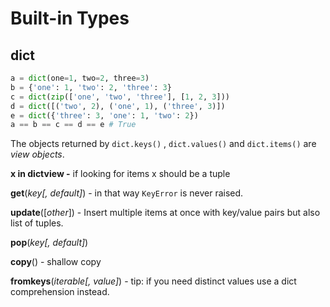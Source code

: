 # Built-in Types

## dict

```python
a = dict(one=1, two=2, three=3)
b = {'one': 1, 'two': 2, 'three': 3}
c = dict(zip(['one', 'two', 'three'], [1, 2, 3]))
d = dict([('two', 2), ('one', 1), ('three', 3)])
e = dict({'three': 3, 'one': 1, 'two': 2})
a == b == c == d == e # True
```

The objects returned by `dict.keys()` , `dict.values()` and `dict.items()` are _view objects_.

**x in dictview -** if looking for items x should be a tuple

**get**\(_key\[, default\]_\) - in that way `KeyError` is never raised.

**update**\(\[_other_\]\) - Insert multiple items at once with key/value pairs but also list of tuples.

**pop**\(_key\[, default\]_\)

**copy**\(\) - shallow copy

**fromkeys**\(_iterable\[, value\]_\) - tip: if you need distinct values use a dict comprehension instead.



